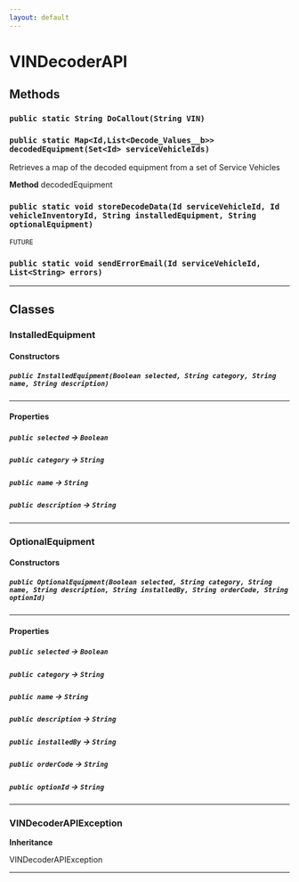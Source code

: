 ```yaml
---
layout: default
---
```

# VINDecoderAPI
## Methods
### `public static String DoCallout(String VIN)`
### `public static Map<Id,List<Decode_Values__b>> decodedEquipment(Set<Id> serviceVehicleIds)`

Retrieves a map of the decoded equipment from a set of Service Vehicles


**Method** decodedEquipment

### `public static void storeDecodeData(Id serviceVehicleId, Id vehicleInventoryId, String installedEquipment, String optionalEquipment)`

`FUTURE`
### `public static void sendErrorEmail(Id serviceVehicleId, List<String> errors)`
---
## Classes
### InstalledEquipment
#### Constructors
##### `public InstalledEquipment(Boolean selected, String category, String name, String description)`
---
#### Properties

##### `public selected` → `Boolean`


##### `public category` → `String`


##### `public name` → `String`


##### `public description` → `String`


---

### OptionalEquipment
#### Constructors
##### `public OptionalEquipment(Boolean selected, String category, String name, String description, String installedBy, String orderCode, String optionId)`
---
#### Properties

##### `public selected` → `Boolean`


##### `public category` → `String`


##### `public name` → `String`


##### `public description` → `String`


##### `public installedBy` → `String`


##### `public orderCode` → `String`


##### `public optionId` → `String`


---

### VINDecoderAPIException

**Inheritance**

VINDecoderAPIException


---

